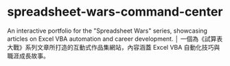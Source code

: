 # spreadsheet-wars-command-center
An interactive portfolio for the "Spreadsheet Wars" series, showcasing articles on Excel VBA automation and career development. │ 一個為《試算表大戰》系列文章所打造的互動式作品集網站，內容涵蓋 Excel VBA 自動化技巧與職涯成長故事。
